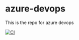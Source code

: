 # azure-devops
This is the repo for azure devops


[![CI](https://github.com/chetalid/azure-devops/actions/workflows/main.yml/badge.svg)](https://github.com/chetalid/azure-devops/actions/workflows/main.yml)
